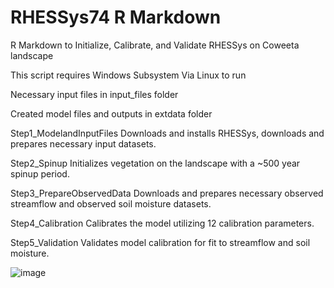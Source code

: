 # RHESSys74 R Markdown
 R Markdown to Initialize, Calibrate, and Validate RHESSys on Coweeta landscape

 This script requires Windows Subsystem Via Linux to run 

Necessary input files in input_files folder

Created model files and outputs in extdata folder

Step1_ModelandInputFiles
	Downloads and installs RHESSys, downloads and prepares necessary input datasets.
 
Step2_Spinup
	Initializes vegetation on the landscape with a ~500 year spinup period.
 
Step3_PrepareObservedData
	Downloads and prepares necessary observed streamflow and observed soil moisture datasets.
 
Step4_Calibration
	Calibrates the model utilizing 12 calibration parameters. 
 
Step5_Validation
	Validates model calibration for fit to streamflow and soil moisture.
 

![image](https://github.com/CQuin042/RHESSys74-R-Markdown/assets/78384584/d94e3ec3-525a-46b9-874b-c004e0ec939e)
